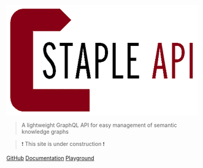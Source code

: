 <!-- _coverpage.md -->

![logo](favicon-transparent.png)

> A lightweight GraphQL API for easy management of semantic knowledge graphs

> :heavy_exclamation_mark: This site is under construction 
:heavy_exclamation_mark:

[GitHub](https://github.com/epistemik-co/staple-api) 
[Documentation](/home/) 
[Playground](http://playground.staple-api.org)